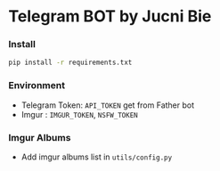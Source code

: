 # Telegram BOT by Jucni Bie


### Install
```bash
pip install -r requirements.txt
```

### Environment
- Telegram Token: `API_TOKEN` get from Father bot
- Imgur : `IMGUR_TOKEN`, `NSFW_TOKEN`

### Imgur Albums
- Add imgur albums list in `utils/config.py`